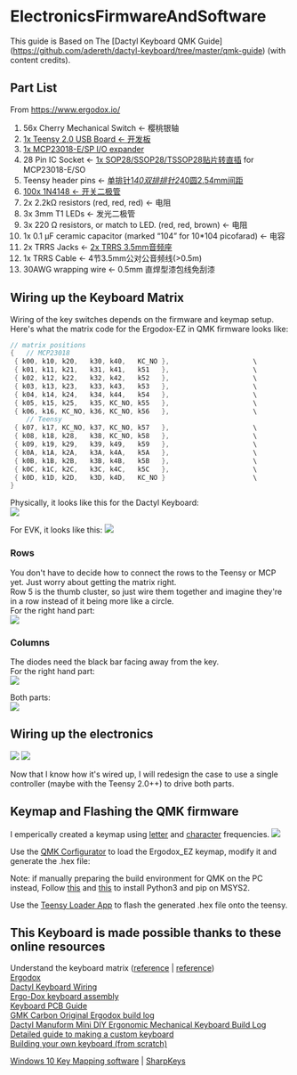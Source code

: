 # ElectronicsFirmwareAndSoftware
This guide is Based on The [Dactyl Keyboard QMK Guide] (https://github.com/adereth/dactyl-keyboard/tree/master/qmk-guide) (with content credits).

## Part List 
From https://www.ergodox.io/  
1. 56x Cherry Mechanical Switch <- 樱桃银轴
2. [1x Teensy 2.0 USB Board <- 开发板](https://item.taobao.com/item.htm?spm=a1z09.2.0.0.7d1f2e8depIv8w&id=537590679522&_u=b1t8kl8uaf14)
3. [1x MCP23018-E/SP I/O expander](https://item.taobao.com/item.htm?spm=a1z09.2.0.0.7d1f2e8depIv8w&id=590535614070&_u=b1t8kl8u64f3)  
4. 28 Pin IC Socket <- [1x SOP28/SSOP28/TSSOP28贴片转直插](https://detail.tmall.com/item.htm?id=13259612993&spm=a1z09.2.0.0.7d1f2e8depIv8w&_u=b1t8kl8ud655) for MCP23018-E/SO
5. Teensy header pins <- [单排针1*40双排排针2*40圆2.54mm间距](https://detail.tmall.com/item.htm?id=13700799942&spm=a1z09.2.0.0.7d1f2e8depIv8w&_u=b1t8kl8ud5aa)  
6. [100x 1N4148 <- 开关二极管](https://detail.tmall.com/item.htm?id=15641176828&spm=a1z09.2.0.0.7d1f2e8depIv8w&_u=b1t8kl8u798e)  
7. 2x 2.2kΩ resistors (red, red, red) <- 电阻  
8. 3x 3mm T1 LEDs <- 发光二极管  
9. 3x 220 Ω resistors, or match to LED. (red, red, brown) <- 电阻  
10. 1x 0.1 µF ceramic capacitor (marked “104” for 10*104 picofarad) <- 电容  
11. 2x TRRS Jacks <- [2x TRRS 3.5mm音频座](https://detail.tmall.com/item.htm?id=601564458381&spm=a1z09.2.0.0.7d1f2e8depIv8w&_u=b1t8kl8uc061)  
12. 1x TRRS Cable <- 4节3.5mm公对公音频线(>0.5m)  
13. 30AWG wrapping wire <- 0.5mm 直焊型漆包线免刮漆

## Wiring up the Keyboard Matrix

Wiring of the key switches depends on the firmware and keymap setup. Here's what the matrix code for the Ergodox-EZ in QMK firmware looks like:  

```c
// matrix positions
{   // MCP23018
 { k00, k10, k20,   k30, k40,   KC_NO },                     \
 { k01, k11, k21,   k31, k41,   k51   },                     \
 { k02, k12, k22,   k32, k42,   k52   },                     \
 { k03, k13, k23,   k33, k43,   k53   },                     \
 { k04, k14, k24,   k34, k44,   k54   },                     \
 { k05, k15, k25,   k35, KC_NO, k55   },                     \
 { k06, k16, KC_NO, k36, KC_NO, k56   },                     \
    // Teensy
 { k07, k17, KC_NO, k37, KC_NO, k57   },                     \
 { k08, k18, k28,   k38, KC_NO, k58   },                     \
 { k09, k19, k29,   k39, k49,   k59   },                     \
 { k0A, k1A, k2A,   k3A, k4A,   k5A   },                     \
 { k0B, k1B, k2B,   k3B, k4B,   k5B   },                     \
 { k0C, k1C, k2C,   k3C, k4C,   k5C   },                     \
 { k0D, k1D, k2D,   k3D, k4D,   KC_NO }                      \
}
```
Physically, it looks like this for the Dactyl Keyboard:  
<img src="./Images/dactyl-keymapping.png"> 

For EVK, it looks like this:
<img src="./Images/EVKv1.2_Keymapping.jpg"> 

### Rows
You don't have to decide how to connect the rows to the Teensy or MCP yet. Just worry about getting the matrix right.  
Row 5 is the thumb cluster, so just wire them together and imagine they're in a row instead of it being more like a circle.  
For the right hand part:  
<img src="./Images/RightHandRowWiring.jpg"> 

### Columns
The diodes need the black bar facing away from the key.  
For the right hand part:  
<img src="./Images/RightHandMatrix.jpg"> 

Both parts:  
<img src="./Images/BothHandMatrices.jpg"> 


## Wiring up the electronics
<img src="./Images/dactyl-circuit-diagram.png">  
 
<img src="./Images/FullWiring.jpg"> 

Now that I know how it's wired up, I will redesign the case to use a single controller (maybe with the Teensy 2.0++) to drive both parts.



## Keymap and Flashing the QMK firmware
I emperically created a keymap using [letter](https://norvig.com/mayzner.html) and [character](http://xahlee.info/comp/computer_language_char_distribution.html) frequencies.
<img src="./Images/TemporaryKeymap.PNG"> 

Use the [QMK Corfigurator](https://docs.qmk.fm/#/newbs_building_firmware_configurator) to load the Ergodox_EZ keymap, modify it and generate the .hex file:  


Note: if manually preparing the build environment for QMK on the PC instead, Follow [this](https://stackoverflow.com/questions/41932407/which-python-should-i-install-and-how-when-using-msys2) and [this](https://stackoverflow.com/questions/48087004/installing-pip-on-msys) to install Python3 and pip on MSYS2.  

Use the [Teensy Loader App](https://www.pjrc.com/teensy/loader.html) to flash the generated .hex file onto the teensy.  








## This Keyboard is made possible thanks to these online resources
Understand the keyboard matrix ([reference](https://www.dribin.org/dave/keyboard/one_html/) | [reference](https://deskthority.net/wiki/Rollover,_blocking_and_ghosting))  
[Ergodox](https://www.ergodox.io/)  
[Dactyl Keyboard Wiring](https://github.com/adereth/dactyl-keyboard/blob/master/guide/README.org#wiring)   
[Ergo-Dox keyboard assembly](https://www.youtube.com/watch?v=x1irVrAl3Ts)  
[Keyboard PCB Guide](https://github.com/ruiqimao/keyboard-pcb-guide)   
[GMK Carbon Original Ergodox build log](https://imgur.com/a/3riAB)  
[Dactyl Manuform Mini DIY Ergonomic Mechanical Keyboard Build Log](https://www.beekeeb.com/dactyl-manuform-mini-mechanical-keyboard-build-log/)   
[Detailed guide to making a custom keyboard](https://www.reddit.com/r/MechanicalKeyboards/comments/4l0p41/guide_detailed_guide_to_making_a_custom_keyboard/?utm_source=amp&utm_medium=&utm_content=post_body)  
[Building your own keyboard (from scratch)](https://medium.com/@monkeytypewritr/building-your-own-keyboard-from-scratch-bd0638c40850)  

[Windows 10 Key Mapping software](https://thegeekpage.com/top-10-best-free-key-mapping-software-for-windows-10/)&nbsp;| [SharpKeys](https://github.com/randyrants/sharpkeys/releases)



 